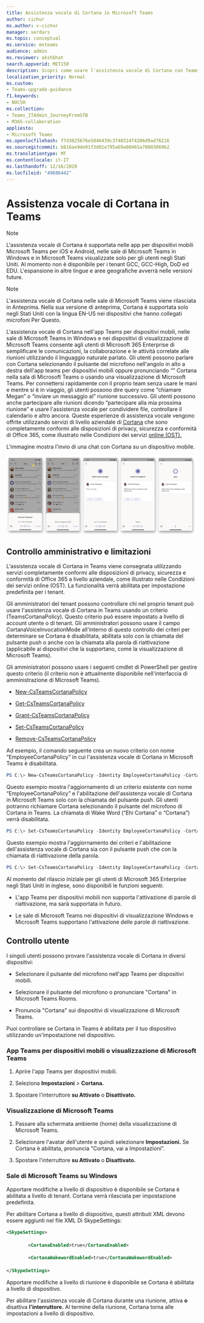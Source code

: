 ```yaml
---
title: Assistenza vocale di Cortana in Microsoft Teams
author: cichur
ms.author: v-cichur
manager: serdars
ms.topic: conceptual
ms.service: msteams
audience: admin
ms.reviewer: akshbhat
search.appverid: MET150
description: Scopri come usare l'assistenza vocale di Cortana con Teams
localization_priority: Normal
ms.custom:
- Teams-upgrade-guidance
f1.keywords:
- NOCSH
ms.collection:
- Teams_ITAdmin_JourneyFromSfB
- M365-collaboration
appliesto:
- Microsoft Teams
ms.openlocfilehash: f7d3825676e5846439c3f40314f4206d9ad76216
ms.sourcegitcommit: b816ae9de91f3d01e795a69a00465a70003069b2
ms.translationtype: MT
ms.contentlocale: it-IT
ms.lasthandoff: 12/16/2020
ms.locfileid: "49686442"
---
```

# <a name="cortana-voice-assistance-in-teams"></a>Assistenza vocale di Cortana in Teams

> [!Note]
> L'assistenza vocale di Cortana è supportata nelle app per dispositivi mobili Microsoft Teams per iOS e Android, nelle sale di Microsoft Teams in Windows e in Microsoft Teams visualizzate solo per gli utenti negli Stati Uniti. Al momento non è disponibile per i tenant GCC, GCC-High, DoD ed EDU. L'espansione in altre lingue e aree geografiche avverrà nelle versioni future.

> [!Note]
> L'assistenza vocale di Cortana nelle sale di Microsoft Teams viene rilasciata in Anteprima. Nella sua versione di anteprima, Cortana è supportata solo negli Stati Uniti con la lingua EN-US nei dispositivi che hanno collegati microfoni Per Questo.

L'assistenza vocale di Cortana nell'app Teams per dispositivi mobili, nelle sale di Microsoft Teams in Windows e nei dispositivi di visualizzazione di Microsoft Teams consente agli utenti di Microsoft 365 Enterprise di semplificare le comunicazioni, la collaborazione e le attività correlate alle riunioni utilizzando il linguaggio naturale parlato. Gli utenti possono parlare con Cortana selezionando il pulsante del microfono nell'angolo in alto a destra dell'app teams per dispositivi mobili oppure pronunciando &#8220;&#8221; Cortana nella sala di Microsoft Teams o usando una visualizzazione di Microsoft Teams. Per connettersi rapidamente con il proprio team senza usare le mani e mentre si è in viaggio, gli utenti possono dire query come &#8220;chiamare Megan&#8221; o &#8220;inviare un messaggio al&#8221; riunione successivo. Gli utenti possono anche partecipare alle riunioni dicendo &#8220;partecipare alla mia prossima riunione&#8221; e usare l'assistenza vocale per condividere file, controllare il calendario e altro ancora. Queste esperienze di assistenza vocale vengono offrite utilizzando servizi di livello aziendale di [Cortana](https://docs.microsoft.com/microsoft-365/admin/misc/cortana-integration?view=o365-worldwide) che sono completamente conformi alle disposizioni di privacy, sicurezza e conformità di Office 365, come illustrato nelle Condizioni dei servizi [online (OST).](https://www.microsoft.com/licensing/product-licensing/products?rtc=1)

L'immagine mostra l'invio di una chat con Cortana su un dispositivo mobile.

![Sequenza di schermi di dispositivi mobili che mostrano una sessione di chat di Cortana](media/cortana-on-teams-mobile.png)

## <a name="admin-control-and-limitations"></a>Controllo amministrativo e limitazioni

L'assistenza vocale di Cortana in Teams viene consegnata utilizzando servizi completamente conformi alle disposizioni di privacy, sicurezza e conformità di Office 365 a livello aziendale, come illustrato nelle Condizioni dei servizi online (OST). La funzionalità verrà abilitata per impostazione predefinita per i tenant.

Gli amministratori del tenant possono controllare chi nel proprio tenant può usare l'assistenza vocale di Cortana in Teams usando un criterio (TeamsCortanaPolicy). Questo criterio può essere impostato a livello di account utente o di tenant. Gli amministratori possono usare il campo CortanaVoiceInvocationMode all'interno di questo controllo dei criteri per determinare se Cortana è disabilitata, abilitata solo con la chiamata del pulsante push o anche con la chiamata alla parola di riattivazione (applicabile ai dispositivi che la supportano, come la visualizzazione di Microsoft Teams).

Gli amministratori possono usare i seguenti cmdlet di PowerShell per gestire questo criterio (il criterio non è attualmente disponibile nell'interfaccia di amministrazione di Microsoft Teams).

- [New-CsTeamsCortanaPolicy](https://docs.microsoft.com/powershell/module/skype/New-CsTeamsCortanaPolicy)

- [Get-CsTeamsCortanaPolicy](https://docs.microsoft.com/powershell/module/skype/Get-CsTeamsCortanaPolicy)

- [Grant-CsTeamsCortanaPolicy](https://docs.microsoft.com/powershell/module/skype/Grant-CsTeamsCortanaPolicy)

- [Set-CsTeamsCortanaPolicy](https://docs.microsoft.com/powershell/module/skype/Set-CsTeamsCortanaPolicy)

- [Remove-CsTeamsCortanaPolicy](https://docs.microsoft.com/powershell/module/skype/Remove-CsTeamsCortanaPolicy)

Ad esempio, il comando seguente crea un nuovo criterio con nome &#8220;EmployeeCortanaPolicy&#8221; in cui l'assistenza vocale di Cortana in Microsoft Teams è disabilitata.  

```PowerShell
PS C:\> New-CsTeamsCortanaPolicy -Identity EmployeeCortanaPolicy -CortanaVoiceInvocationMode Disabled
```

Questo esempio mostra l'aggiornamento di un criterio esistente con nome &#8220;EmployeeCortanaPolicy&#8221; e l'abilitazione dell'assistenza vocale di Cortana in Microsoft Teams solo con la chiamata del pulsante push. Gli utenti potranno richiamare Cortana selezionando il pulsante del microfono di Cortana in Teams. La chiamata di Wake Word (&#8220;Ehi Cortana&#8221; o &#8220;Cortana&#8221;) verrà disabilitata.  

```PowerShell
PS C:\> Set-CsTeamsCortanaPolicy -Identity EmployeeCortanaPolicy -CortanaVoiceInvocationMode PushToTalkUserOverride
```

Questo esempio mostra l'aggiornamento dei criteri e l'abilitazione dell'assistenza vocale di Cortana sia con il pulsante push che con la chiamata di riattivazione della parola.

```PowerShell
PS C:\> Set-CsTeamsCortanaPolicy -Identity EmployeeCortanaPolicy -CortanaVoiceInvocationMode WakeWordPushToTalkUserOverride
```

Al momento del rilascio iniziale per gli utenti di Microsoft 365 Enterprise negli Stati Uniti in inglese, sono disponibili le funzioni seguenti:

- L'app Teams per dispositivi mobili non supporta l'attivazione di parole di riattivazione, ma sarà supportata in futuro.  

- Le sale di Microsoft Teams nei dispositivi di visualizzazione Windows e Microsoft Teams supportano l'attivazione delle parole di riattivazione.

## <a name="user-control"></a>Controllo utente

I singoli utenti possono provare l'assistenza vocale di Cortana in diversi dispositivi:

- Selezionare il pulsante del microfono nell'app Teams per dispositivi mobili.

- Selezionare il pulsante del microfono o pronunciare "Cortana" in Microsoft Teams Rooms.

- Pronuncia "Cortana" sui dispositivi di visualizzazione di Microsoft Teams.

Puoi controllare se Cortana in Teams è abilitata per il tuo dispositivo utilizzando un'impostazione nel dispositivo.

### <a name="teams-mobile-app-or-the-microsoft-teams-display"></a>App Teams per dispositivi mobili o visualizzazione di Microsoft Teams

  1. Aprire l'app Teams per dispositivi mobili.

  2. Seleziona **Impostazioni**  >  **Cortana.**

  3. Spostare l'interruttore **su Attivato** o **Disattivato.**

### <a name="microsoft-teams-display"></a>Visualizzazione di Microsoft Teams

  1. Passare alla schermata ambiente (home) della visualizzazione di Microsoft Teams.

  2. Selezionare l'avatar dell'utente e quindi selezionare **Impostazioni.** Se Cortana è abilitata, pronuncia "Cortana, vai a Impostazioni".

  3. Spostare l'interruttore **su Attivato** o **Disattivato.**
  
### <a name="microsoft-teams-rooms-on-windows"></a>Sale di Microsoft Teams su Windows

Apportare modifiche a livello di dispositivo è disponibile se Cortana è abilitata a livello di tenant. Cortana verrà rilasciata per impostazione predefinita.

Per abilitare Cortana a livello di dispositivo, questi attributi XML devono essere aggiunti nel file XML Di SkypeSettings:

```xml
<SkypeSettings>  

        <CortanaEnabled>true</CortanaEnabled>  

        <CortanaWakewordEnabled>true</CortanaWakewordEnabled>  

</SkypeSettings> 
```

Apportare modifiche a livello di riunione è disponibile se Cortana è abilitata a livello di dispositivo.

Per abilitare l'assistenza vocale di Cortana durante una riunione, attiva **o** disattiva **l'interruttore.** Al termine della riunione, Cortana torna alle impostazioni a livello di dispositivo.
